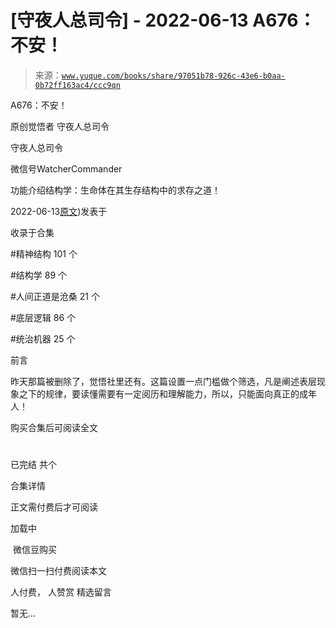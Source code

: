 # [守夜人总司令] - 2022-06-13 A676：不安！

> 来源：[`www.yuque.com/books/share/97051b78-926c-43e6-b0aa-0b72ff163ac4/ccc9qn`](https://www.yuque.com/books/share/97051b78-926c-43e6-b0aa-0b72ff163ac4/ccc9qn)



A676：不安！ 

原创觉悟者 守夜人总司令 

守夜人总司令 

微信号WatcherCommander 

功能介绍结构学：生命体在其生存结构中的求存之道！ 

2022-06-13[原文](https://mp.weixin.qq.com/s?__biz=MzAxNDk1NjI2Mw==&mid=2247488576&idx=1&sn=775b39993cbb7aafd9d5aa0720cbfcba&chksm=9b8a37c8acfdbede6606165222fd4ccffdd99368777e395261c847d0b6884af0563ff8337f01#rd))发表于 

收录于合集 

#精神结构 101 个 

#结构学 89 个 

#人间正道是沧桑 21 个 

#底层逻辑 86 个 

#统治机器 25 个 

前言 

昨天那篇被删除了，觉悟社里还有。这篇设置一点门槛做个筛选，凡是阐述表层现象之下的规律，要读懂需要有一定阅历和理解能力，所以，只能面向真正的成年人！ 

购买合集后可阅读全文 

# 

已完结 共个 

合集详情 

正文需付费后才可阅读 

加载中 

 微信豆购买 

微信扫一扫付费阅读本文 

人付费， 人赞赏 <ne-h3 id="xdTYb" data-lake-id="xdTYb"><ne-heading-ext><ne-heading-anchor></ne-heading-anchor><ne-heading-fold></ne-heading-fold></ne-heading-ext><ne-heading-content>精选留言</ne-heading-content></ne-h3> 

暂无...